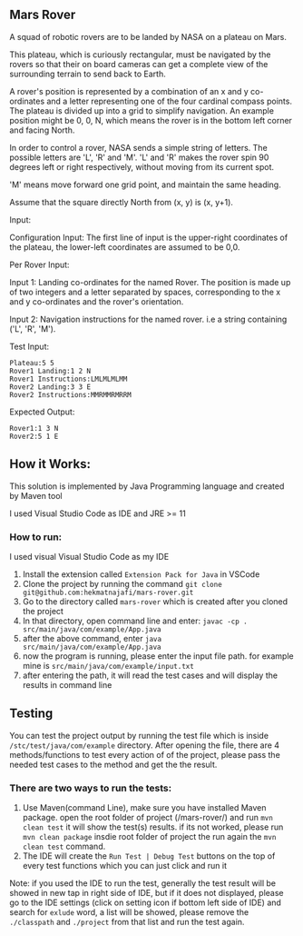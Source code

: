 ## Mars Rover

A squad of robotic rovers are to be landed by NASA on a plateau on Mars.

This plateau, which is curiously rectangular, must be navigated by the rovers so that their on board cameras can get a complete view of the surrounding terrain to send back to Earth.

A rover's position is represented by a combination of an x and y co-ordinates and a letter representing one of the four cardinal compass points. The plateau is divided up into a grid to simplify navigation. An example position might be 0, 0, N, which means the rover is in the bottom left corner and facing North.

In order to control a rover, NASA sends a simple string of letters. The possible letters are 'L', 'R' and 'M'. 'L' and 'R' makes the rover spin 90 degrees left or right respectively, without moving from its current spot.

'M' means move forward one grid point, and maintain the same heading.

Assume that the square directly North from (x, y) is (x, y+1).

Input:

Configuration Input: The first line of input is the upper-right coordinates of the plateau, the lower-left coordinates are assumed to be 0,0.

Per Rover Input:

Input 1: Landing co-ordinates for the named Rover. The position is made up of two integers and a letter separated by spaces, corresponding to the x and y co-ordinates and the rover's orientation.

Input 2: Navigation instructions for the named rover. i.e a string containing ('L', 'R', 'M').

Test Input:
```
Plateau:5 5
Rover1 Landing:1 2 N
Rover1 Instructions:LMLMLMLMM
Rover2 Landing:3 3 E
Rover2 Instructions:MMRMMRMRRM
```

Expected Output:
```
Rover1:1 3 N
Rover2:5 1 E
```

## How it Works:

This solution is implemented by Java Programming language and created by Maven tool

I used Visual Studio Code as IDE and JRE >= 11

### How to run:

I used visual Visual Studio Code as my IDE
1. Install the extension called ```Extension Pack for Java``` in VSCode
2. Clone the project by running the command ```git clone git@github.com:hekmatnajafi/mars-rover.git```
4. Go to the directory called ```mars-rover``` which is created after you cloned the project
5. In that directory, open command line and enter: ```javac -cp . src/main/java/com/example/App.java```
6. after the above command, enter ```java src/main/java/com/example/App.java```
7. now the program is running, please enter the input file path. for example mine is ```src/main/java/com/example/input.txt```
8. after entering the path, it will read the test cases and will display the results in command line


## Testing
You can test the project output by running the test file which is inside ```/stc/test/java/com/example``` directory.
After opening the file, there are 4 methods/functions to test every action of of the project, please pass the needed test cases to the method and get the the result.

### There are two ways to run the tests:
1. Use Maven(command Line), make sure you have installed Maven package. open the root folder of project (/mars-rover/) and run ```mvn clean test``` it will show the test(s) results. if its not worked, please run ```mvn clean package``` insdie root folder of project the run again the ```mvn clean test``` command.
2. The IDE will create the ```Run Test | Debug Test``` buttons on the top of every test functions which you can just click and run it

Note: if you used the IDE to run the test, generally the test result will be showed in new tap in right side of IDE, but if it does not displayed, please go to the IDE settings (click on setting icon if bottom left side of IDE) and search for ```exlude``` word, a list will be showed, please remove the ```./classpath``` and ```./project``` from that list and run the test again.
